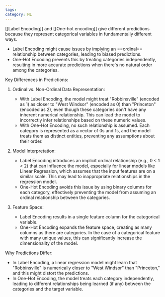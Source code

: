 ```yaml
---
tags: 
category: ML
---
```

[[Label Encoding]] and [[One-hot encoding]] give different predictions because they represent categorical variables in fundamentally different ways. 

- Label Encoding might cause issues by implying an ==ordinal== relationship between categories, leading to biased predictions.
- One-Hot Encoding prevents this by treating categories independently, resulting in more accurate predictions when there's no natural order among the categories.

Key Differences in Predictions:
1. Ordinal vs. Non-Ordinal Data Representation:
    - With Label Encoding, the model might treat "Robbinsville" (encoded as 1) as closer to "West Windsor" (encoded as 0) than "Princeton" (encoded as 2), even though these categories don't have any inherent numerical relationship. This can lead the model to incorrectly infer relationships based on these numeric values.
    - With One-Hot Encoding, no such relationship is assumed. Each category is represented as a vector of 0s and 1s, and the model treats them as distinct entities, preventing any assumptions about their order.

2. Model Interpretation:
    - Label Encoding introduces an implicit ordinal relationship (e.g., 0 < 1 < 2) that can influence the model, especially for linear models like Linear Regression, which assumes that the input features are on a similar scale. This may lead to inappropriate relationships in the regression model.
    - One-Hot Encoding avoids this issue by using binary columns for each category, effectively preventing the model from assuming an ordinal relationship between the categories.

3. Feature Space:
    - Label Encoding results in a single feature column for the categorical variable.
    - One-Hot Encoding expands the feature space, creating as many columns as there are categories. In the case of a categorical feature with many unique values, this can significantly increase the dimensionality of the model.

Why Predictions Differ:
- In Label Encoding, a linear regression model might learn that "Robbinsville" is numerically closer to "West Windsor" than "Princeton," and this might distort the predictions.
- In One-Hot Encoding, the model treats each category independently, leading to different relationships being learned (if any) between the categories and the target variable.
